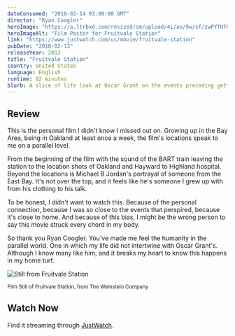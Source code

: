 ```yaml
---
dateConsumed: "2018-02-14 03:00:00 GMT"
director: "Ryan Coogler"
heroImage: "https://a.ltrbxd.com/resized/sm/upload/4i/ao/9w/sf/zwPYTHFCgWYHRW1OoxE23dxZZRX-0-230-0-345-crop.jpg?v=f56e9553ca"
heroImageAlt: "Film Poster for Fruitvale Station"
link: "https://www.justwatch.com/us/movie/fruitvale-station"
pubDate: "2018-02-13"
releaseYear: 2013
title: "Fruitvale Station"
country: United States
language: English
runtime: 82 minutes
blurb: A slice of life look at Oscar Grant on the events preceding getting shot and killed by a BART police officer on January 1, 2009, at Oakland's Fruitvale Station.
---
```


## Review

This is the personal film I didn't know I missed out on. Growing up in the Bay Area, being in Oakland at least once a week, the film's locations speak to me on a parallel level.

From the beginning of the film with the sound of the BART train leaving the station to the location shots of Oakland and Hayward to Highland hospital. Beyond the locations is Michael B Jordan's portrayal of someone from the East Bay. It's not over the top, and it feels like he's someone I grew up with from his clothing to his talk.

To be honest, I didn't want to watch this. Because of the personal connection, because I was so close to the events that perspired, because it's close to home. And because of this bias, I might be the wrong person to say this movie struck every chord in my body.

So thank you Ryan Coogler. You've made me feel the humanity in the parallel world. One in which my life did not intertwine with Oscar Grant's. Although I know many like him, and it breaks my heart to know this happens in my home turf.

![Still from Fruitvale Station](<https://film-grab.com/wp-content/uploads/photo-gallery/18%20(406).jpg?bwg=1547217682>)

<sub>Film Still of Fruitvale Station, from The Weinstein Company</sub>

## Watch Now

Find it streaming through [JustWatch](https://www.justwatch.com/us/movie/fruitvale-station).

